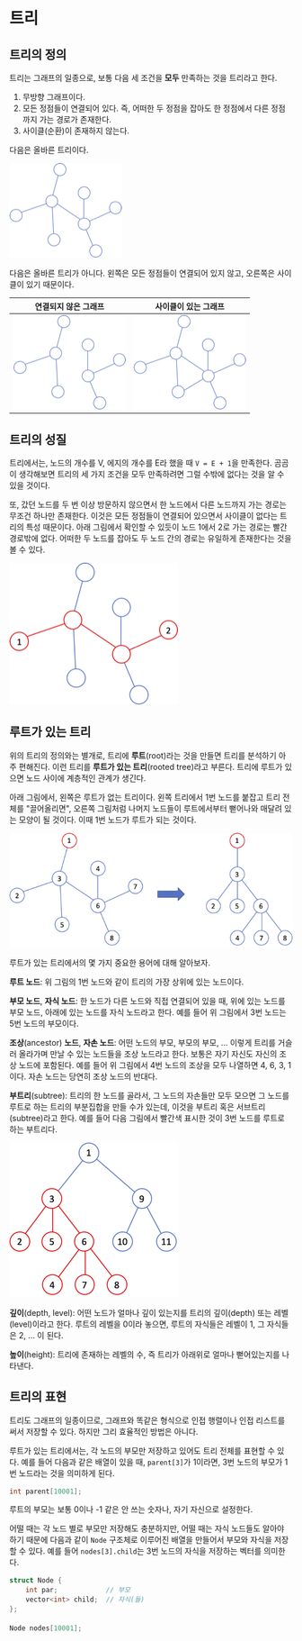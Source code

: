 # 트리

## 트리의 정의
트리는 그래프의 일종으로, 보통 다음 세 조건을 **모두** 만족하는 것을 트리라고 한다.

1. 무방향 그래프이다.
1. 모든 정점들이 연결되어 있다. 즉, 어떠한 두 정점을 잡아도 한 정점에서 다른 정점까지 가는 경로가 존재한다.
1. 사이클(순환)이 존재하지 않는다.

다음은 올바른 트리이다.

![올바른 트리](resources/correct-tree.png)

다음은 올바른 트리가 아니다. 왼쪽은 모든 정점들이 연결되어 있지 않고, 오른쪽은 사이클이 있기 때문이다.

| 연결되지 않은 그래프 | 사이클이 있는 그래프 |
| --- | --- |
| ![연결되지 않은 그래프](resources/disconn-graph.png) | ![사이클이 있는 그래프](resources/cycled-graph.png) |

## 트리의 성질
트리에서는, 노드의 개수를 V, 에지의 개수를 E라 했을 때 `V = E + 1`을 만족한다. 곰곰이 생각해보면 트리의 세 가지 조건을 모두 만족하려면 그럴 수밖에 없다는 것을 알 수 있을 것이다.

또, 갔던 노드를 두 번 이상 방문하지 않으면서 한 노드에서 다른 노드까지 가는 경로는 무조건 하나만 존재한다. 이것은 모든 정점들이 연결되어 있으면서 사이클이 없다는 트리의 특성 때문이다. 아래 그림에서 확인할 수 있듯이 노드 1에서 2로 가는 경로는 빨간 경로밖에 없다. 어떠한 두 노드를 잡아도 두 노드 간의 경로는 유일하게 존재한다는 것을 볼 수 있다.

![트리 경로](resources/tree-path.png)

## 루트가 있는 트리
위의 트리의 정의와는 별개로, 트리에 **루트**(root)라는 것을 만들면 트리를 분석하기 아주 편해진다. 이런 트리를 **루트가 있는 트리**(rooted tree)라고 부른다. 트리에 루트가 있으면 노드 사이에 계층적인 관계가 생긴다.

아래 그림에서, 왼쪽은 루트가 없는 트리이다. 왼쪽 트리에서 1번 노드를 붙잡고 트리 전체를 "끌어올리면", 오른쪽 그림처럼 나머지 노드들이 루트에서부터 뻗어나와 매달려 있는 모양이 될 것이다. 이때 1번 노드가 루트가 되는 것이다.

![루트가 있는 트리](resources/rooted-tree.png)

루트가 있는 트리에서의 몇 가지 중요한 용어에 대해 알아보자.

**루트 노드**: 위 그림의 1번 노드와 같이 트리의 가장 상위에 있는 노드이다.

**부모 노드**, **자식 노드**: 한 노드가 다른 노드와 직접 연결되어 있을 때, 위에 있는 노드를 부모 노드, 아래에 있는 노드를 자식 노드라고 한다. 예를 들어 위 그림에서 3번 노드는 5번 노드의 부모이다.

**조상**(ancestor) **노드**, **자손 노드**: 어떤 노드의 부모, 부모의 부모, ... 이렇게 트리를 거슬러 올라가며 만날 수 있는 노드들을 조상 노드라고 한다. 보통은 자기 자신도 자신의 조상 노드에 포함된다. 예를 들어 위 그림에서 4번 노드의 조상을 모두 나열하면 4, 6, 3, 1이다. 자손 노드는 당연히 조상 노드의 반대다.

**부트리**(subtree): 트리의 한 노드를 골라서, 그 노드의 자손들만 모두 모으면 그 노드를 루트로 하는 트리의 부분집합을 만들 수가 있는데, 이것을 부트리 혹은 서브트리(subtree)라고 한다. 예를 들어 다음 그림에서 빨간색 표시한 것이 3번 노드를 루트로 하는 부트리다.

![부트리](resources/subtree.png)

**깊이**(depth, level): 어떤 노드가 얼마나 깊이 있는지를 트리의 깊이(depth) 또는 레벨(level)이라고 한다. 루트의 레벨을 0이라 놓으면, 루트의 자식들은 레벨이 1, 그 자식들은 2, ... 이 된다.

**높이**(height): 트리에 존재하는 레벨의 수, 즉 트리가 아래위로 얼마나 뻗어있는지를 나타낸다.

## 트리의 표현
트리도 그래프의 일종이므로, 그래프와 똑같은 형식으로 인접 행렬이나 인접 리스트를 써서 저장할 수 있다. 하지만 그리 효율적인 방법은 아니다.

루트가 있는 트리에서는, 각 노드의 부모만 저장하고 있어도 트리 전체를 표현할 수 있다. 예를 들어 다음과 같은 배열이 있을 때, `parent[3]`가 1이라면, 3번 노드의 부모가 1번 노드라는 것을 의미하게 된다.

```c++
int parent[10001];
```

루트의 부모는 보통 0이나 -1 같은 안 쓰는 숫자나, 자기 자신으로 설정한다.

어떨 때는 각 노드 별로 부모만 저장해도 충분하지만, 어떨 때는 자식 노드들도 알아야 하기 때문에 다음과 같이 `Node` 구조체로 이루어진 배열을 만들어서 부모와 자식을 저장할 수 있다. 예를 들어 `nodes[3].child`는 3번 노드의 자식을 저장하는 벡터를 의미한다.

```c++
struct Node {
    int par;            // 부모
    vector<int> child;  // 자식(들)
};

Node nodes[10001];
```
